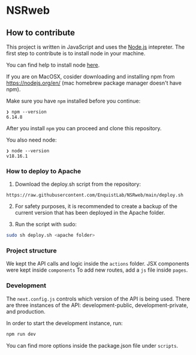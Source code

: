 # NSRweb

## How to contribute

This project is written in JavaScript and uses the [Node.js](https://nodejs.org/en/) intepreter.
The first step to contribute is to install node in your machine.

You can find help to install node [here](https://nodejs.dev/en/learn/how-to-install-nodejs/).

If you are on MacOSX, cosider downloading
and installing npm from https://nodejs.org/en/ (mac homebrew package manager doesn't have npm).

Make sure you have `npm` installed before you continue:

```
❯ npm --version
6.14.8
```

After you install `npm` you can proceed and clone this repository.

You also need node:

```
❯ node --version
v18.16.1
```

### How to deploy to Apache

1. Download the deploy.sh script from the repository:

```
https://raw.githubusercontent.com/EnquistLab/NSRweb/main/deploy.sh
```

2. For safety purposes, it is recommended to create a backup of the current version that has been deployed in the Apache folder.

3. Run the script with sudo:

```sh
sudo sh deploy.sh <apache folder>
```

### Project structure

We kept the API calls and logic inside the `actions` folder.
JSX components were kept inside `components`
To add new routes, add a `js` file inside `pages`.

### Development

The `next.config.js` controls which version of the API is being used.
There are three instances of the API: development-public, development-private, and production.

In order to start the development instance, run:

```sh
npm run dev
```

You can find more options inside the package.json file under `scripts`.
